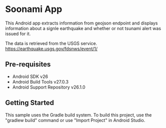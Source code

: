 Soonami App
===========

This Android app extracts information from geojson endpoint and displays 
information about a signle earthquake and whether or not tsunami 
alert was issued for it.

The data is retrieved from the USGS service.
https://earthquake.usgs.gov/fdsnws/event/1/

Pre-requisites
--------------

- Android SDK v26
- Android Build Tools v27.0.3
- Android Support Repository v26.1.0

Getting Started
---------------

This sample uses the Gradle build system. To build this project, use the
"gradlew build" command or use "Import Project" in Android Studio.
